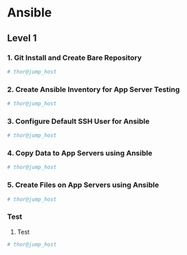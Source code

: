 # Ansible

## Level 1

### 1. Git Install and Create Bare Repository

```bash
# thor@jump_host

```



### 2. Create Ansible Inventory for App Server Testing

```bash
# thor@jump_host

```



### 3. Configure Default SSH User for Ansible

```bash
# thor@jump_host

```



### 4. Copy Data to App Servers using Ansible

```bash
# thor@jump_host

```



### 5. Create Files on App Servers using Ansible

```bash
# thor@jump_host

```



### Test

1. Test

```bash
# thor@jump_host

```
